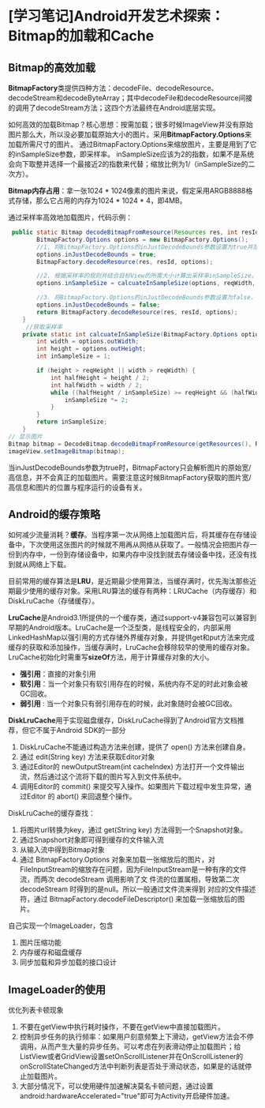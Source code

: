 # [学习笔记]Android开发艺术探索：Bitmap的加载和Cache

## Bitmap的高效加载

**BitmapFactory**类提供四种方法：decodeFile、decodeResource、decodeStream和decodeByteArray；其中decodeFile和decodeResource间接的调用了decodeStream方法；这四个方法最终在Android底层实现。

如何高效的加载Bitmap？核心思想：按需加载；很多时候ImageView并没有原始图片那么大，所以没必要加载原始大小的图片。采用**BitmapFactory.Options**来加载所需尺寸的图片。 通过BitmapFactory.Options来缩放图片，主要是用到了它的inSampleSize参数，即采样率。 inSampleSize应该为2的指数，如果不是系统会向下取整并选择一个最接近2的指数来代替；缩放比例为1/（inSampleSize的二次方）。

**Bitmap内存占用**：拿一张1024 * 1024像素的图片来说，假定采用ARGB8888格式存储，那么它占用的内存为1024 * 1024 * 4，即4MB。

通过采样率高效地加载图片，代码示例：

```java
 public static Bitmap decodeBitmapFromResource(Resources res, int resId, int reqWidth, int reqHeight) {
        BitmapFactory.Options options = new BitmapFactory.Options();
        //1. 将BitmapFactory.Options的inJustDecodeBounds参数设置为true并加载图片。
        options.inJustDecodeBounds = true;
        BitmapFactory.decodeResource(res, resId, options);

        //2. 根据采样率的规则并结合目标View的所需大小计算出采样率inSampleSize。
        options.inSampleSize = calcuateInSampleSize(options, reqWidth, reqHeight);

        //3. 将BitmapFactory.Options的inJustDecodeBounds参数设置为false，然后重新加载图片。
        options.inJustDecodeBounds = false;
        return BitmapFactory.decodeResource(res, resId, options);
    }
     //获取采样率
    private static int calcuateInSampleSize(BitmapFactory.Options options, int reqWidth, int reqHeight) {
        int width = options.outWidth;
        int height = options.outHeight;
        int inSampleSize = 1;

        if (height > reqHeight || width > reqWidth) {
            int halfHeight = height / 2;
            int halfWidth = width / 2;
            while ((halfHeight / inSampleSize) >= reqHeight && (halfWidth / inSampleSize) >= reqWidth) {
                inSampleSize *= 2;
            }
        }
        return inSampleSize;
    }
// 显示图片
Bitmap bitmap = DecodeBitmap.decodeBitmapFromResource(getResources(), R.mipmap.haimei2, 400, 400);
imageView.setImageBitmap(bitmap);
```

当inJustDecodeBounds参数为true时，BitmapFactory只会解析图片的原始宽/高信息，并不会真正的加载图片。需要注意这时候BitmapFactory获取的图片宽/高信息和图片的位置与程序运行的设备有关。



## Android的缓存策略

如何减少流量消耗？**缓存**。当程序第一次从网络上加载图片后，将其缓存在存储设备中，下次使用这张图片的时候就不用再从网络从获取了。一般情况会把图片存一份到内存中，一份到存储设备中，如果内存中没找到就去存储设备中找，还没有找到就从网络上下载。

目前常用的缓存算法是**LRU**，是近期最少使用算法，当缓存满时，优先淘汰那些近期最少使用的缓存对象。采用LRU算法的缓存有两种：LRUCache（内存缓存）和DiskLruCache（存储缓存）。

**LruCache**是Android3.1所提供的一个缓存类，通过support-v4兼容包可以兼容到早期的Android版本。LruCache是一个泛型类，是线程安全的，内部采用LinkedHashMap以强引用的方式存储外界缓存对象，并提供get和put方法来完成缓存的获取和添加操作，当缓存满时，LruCache会移除较早的使用的缓存对象。LruCache初始化时需重写**sizeOf**方法，用于计算缓存对象的大小。

- **强引用**：直接的对象引用
- **软引用**：当一个对象只有软引用存在的时候，系统内存不足的时此对象会被GC回收。
- **弱引用** : 当一个对象只有弱引用存在的时候，此对象随时会被GC回收。

**DiskLruCache**用于实现磁盘缓存，DiskLruCache得到了Android官方文档推荐，但它不属于Android SDK的一部分

1. DiskLruCache不能通过构造方法来创建，提供了 open() 方法来创建自身。
2. 通过 edit(String key) 方法来获取Editor对象
3. 通过Editor的 newOutputStream(int cacheIndex) 方法打开一个文件输出流，然后通过这个流将下载的图片写入到文件系统中。
4. 调用Editor的 commit() 来提交写入操作。如果图片下载过程中发生异常，通过Editor 的 abort() 来回退整个操作。

DiskLruCache的缓存查找：

1. 将图片url转换为key，通过 get(String key) 方法得到一个Snapshot对象。
2. 通过Snapshort对象即可得到缓存的文件输入流
3. 从输入流中得到Bitmap对象
4. 通过 BitmapFactory.Options 对象来加载一张缩放后的图片，对FileInputStream的缩放存在问题，因为FileInputStream是一种有序的文件流，而两次 decodeStream 调用影响了文 件流的位置属相，导致第二次 decodeStream 时得到的是null。所以一般通过文件流来得到 对应的文件描述符，通过 BitmapFactory.decodeFileDescriptor() 来加载一张缩放后的图片。

自己实现一个ImageLoader，包含

1. 图片压缩功能
2. 内存缓存和磁盘缓存
3. 同步加载和异步加载的接口设计

## ImageLoader的使用

优化列表卡顿现象

1. 不要在getView中执行耗时操作，不要在getView中直接加载图片。
2. 控制异步任务的执行频率：如果用户刻意频繁上下滑动，getView方法会不停调用，从而产生大量的异步任务。可以考虑在列表滑动停止加载图片；给ListView或者GridView设置setOnScrollListener并在OnScrollListener的onScrollStateChanged方法中判断列表是否处于滑动状态，如果是的话就停止加载图片。
3. 大部分情况下，可以使用硬件加速解决莫名卡顿问题，通过设置android:hardwareAccelerated="true"即可为Activity开启硬件加速。

